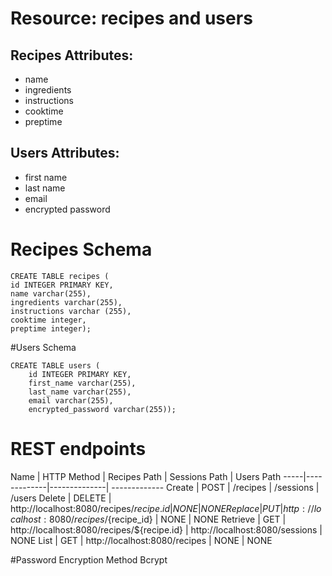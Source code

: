 # Resource: recipes and users
## Recipes Attributes:
* name
* ingredients
* instructions
* cooktime
* preptime

## Users Attributes:
* first name
* last name
* email
* encrypted password

# Recipes Schema
```
CREATE TABLE recipes (
id INTEGER PRIMARY KEY,
name varchar(255),
ingredients varchar(255),
instructions varchar (255),
cooktime integer,
preptime integer);
```

#Users Schema
```
CREATE TABLE users (
    id INTEGER PRIMARY KEY,
    first_name varchar(255),
    last_name varchar(255),
    email varchar(255),
    encrypted_password varchar(255));
```


# REST endpoints
Name | HTTP Method | Recipes Path | Sessions Path | Users Path
-----|-------------|--------------| -------------
Create | POST      |  /recipes    | /sessions | /users
Delete | DELETE | http://localhost:8080/recipes/${recipe.id} | NONE | NONE
Replace | PUT | http://localhost:8080/recipes/${recipe_id} | NONE | NONE
Retrieve | GET | http://localhost:8080/recipes/${recipe.id} | http://localhost:8080/sessions | NONE
List | GET | http://localhost:8080/recipes | NONE | NONE


#Password Encryption Method
Bcrypt
